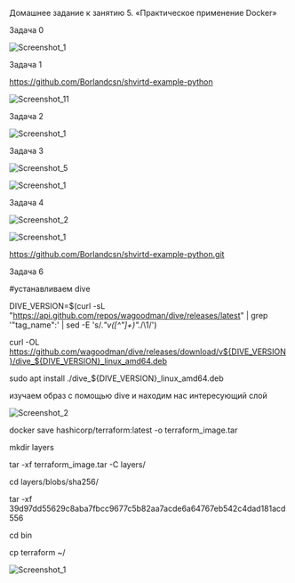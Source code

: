 Домашнее задание к занятию 5. «Практическое применение Docker»

Задача 0

![Screenshot_1](https://github.com/user-attachments/assets/c6640921-caa8-4e2e-abb2-e925e0d90584)

Задача 1

https://github.com/Borlandcsn/shvirtd-example-python

![Screenshot_11](https://github.com/user-attachments/assets/85d3ff3d-a798-4dc9-867f-4cd8b7c988c3)

Задача 2

![Screenshot_1](https://github.com/user-attachments/assets/1c5d955f-3fcb-4a1f-b585-f38de69e157a)

Задача 3

![Screenshot_5](https://github.com/user-attachments/assets/cc442de1-9d1e-4166-9cb2-49538d459e02)


![Screenshot_1](https://github.com/user-attachments/assets/38cf3974-40ad-4ff3-8072-37e14f5ae82e)

Задача 4

![Screenshot_2](https://github.com/user-attachments/assets/80150c48-c333-431e-a2ed-568c84cdc100)

![Screenshot_1](https://github.com/user-attachments/assets/87b6acc9-4557-485f-a325-bd62eb062913)

https://github.com/Borlandcsn/shvirtd-example-python.git

Задача 6

#устанавливаем dive 

DIVE_VERSION=$(curl -sL "https://api.github.com/repos/wagoodman/dive/releases/latest" | grep '"tag_name":' | sed -E 's/.*"v([^"]+)".*/\1/')

curl -OL https://github.com/wagoodman/dive/releases/download/v${DIVE_VERSION}/dive_${DIVE_VERSION}_linux_amd64.deb

sudo apt install ./dive_${DIVE_VERSION}_linux_amd64.deb

изучаем образ с помощью dive и находим нас интересующий слой

![Screenshot_2](https://github.com/user-attachments/assets/4e0b2460-aee7-4ff6-bb95-83fd45e829da)

docker save hashicorp/terraform:latest -o terraform_image.tar

mkdir layers

tar -xf terraform_image.tar -C layers/

cd layers/blobs/sha256/

tar -xf 39d97dd55629c8aba7fbcc9677c5b82aa7acde6a64767eb542c4dad181acd556

cd bin

cp terraform ~/

![Screenshot_1](https://github.com/user-attachments/assets/217fe6e8-1b7e-489b-8f05-74f3fff10d78)


